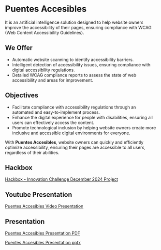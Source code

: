 # Puentes Accesibles
It is an artificial intelligence solution designed to help website owners improve the accessibility of their pages, ensuring compliance with WCAG (Web Content Accessibility Guidelines).

## We Offer

- Automatic website scanning to identify accessibility barriers.
- Intelligent detection of accessibility issues, ensuring compliance with digital accessibility regulations.
- Detailed WCAG compliance reports to assess the state of web accessibility and areas for improvement.

## Objectives

- Facilitate compliance with accessibility regulations through an automated and easy-to-implement process.
- Enhance the digital experience for people with disabilities, ensuring all users can effectively access the content.
- Promote technological inclusion by helping website owners create more inclusive and accessible digital environments for everyone.

With **Puentes Accesibles**, website owners can quickly and efficiently optimize accessibility, ensuring their pages are accessible to all users, regardless of their abilities.

## Hackbox
[Hackbox - Innovation Challenge December 2024 Project](https://hackbox.microsoft.com/hackathons/Innovation-Challenge-December-2024/project/86460)

## Youtube Presentation
[Puentes Accesibles Video Presentation](https://youtu.be/OSvt7G3K-mQ)

## Presentation
[Puentes Accesibles Presentation PDF](https://github.com/adalidcht/wcag-audit/blob/main/Puentes-Accesibles.pdf)


[Puentes Accesibles Presentation pptx](https://github.com/adalidcht/wcag-audit/blob/main/puentes-accesibles.pptx)

